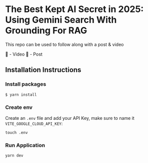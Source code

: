 # The Best Kept AI Secret in 2025: Using Gemini Search With Grounding For RAG

This repo can be used to follow along with a post & video

🎦 - Video
📘 - Post

## Installation Instructions

### Install packages

```
$ yarn install
```

### Create env

Create an `.env` file and add your API Key, make sure to name it `VITE_GOOGLE_CLOUD_API_KEY`:

```
touch .env
```

### Run Application

```
yarn dev
```

